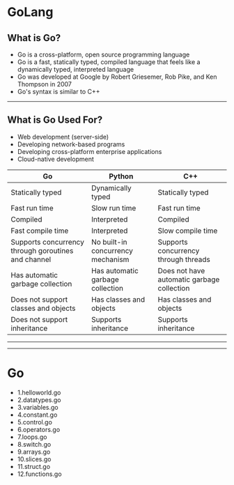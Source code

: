# GoLang

## What is Go?

* Go is a cross-platform, open source programming language
* Go is a fast, statically typed, compiled language that feels like a dynamically typed, interpreted language
* Go was developed at Google by Robert Griesemer, Rob Pike, and Ken Thompson in 2007
* Go's syntax is similar to C++
---

## What is Go Used For?
* Web development (server-side)
* Developing network-based programs
* Developing cross-platform enterprise applications
* Cloud-native development

|Go|Python|C++|
|--|--|--|
Statically typed |Dynamically typed  |Statically typed|
Fast run time |	Slow run time |	Fast run time|
Compiled | Interpreted|	Compiled|
Fast compile time|	Interpreted	| Slow compile time
Supports concurrency through goroutines and channel|	No built-in concurrency mechanism|	Supports concurrency through threads
Has automatic garbage collection|	Has automatic garbage collection|	Does not have automatic garbage collection|
Does not support classes and objects|	Has classes and objects|	Has classes and objects
Does not support inheritance|	Supports inheritance|	Supports inheritance|

---
---


# Go

* 1.helloworld.go
* 2.datatypes.go
* 3.variables.go
* 4.constant.go
* 5.control.go
* 6.operators.go
* 7.loops.go
* 8.switch.go
* 9.arrays.go
* 10.slices.go
* 11.struct.go
* 12.functions.go
